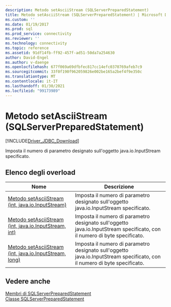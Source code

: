 ```yaml
---
description: Metodo setAsciiStream (SQLServerPreparedStatement)
title: Metodo setAsciiStream (SQLServerPreparedStatement) | Microsoft Docs
ms.custom: ''
ms.date: 01/19/2017
ms.prod: sql
ms.prod_service: connectivity
ms.reviewer: ''
ms.technology: connectivity
ms.topic: reference
ms.assetid: 91df14fb-ff92-457f-ad51-50da7a254630
author: David-Engel
ms.author: v-daenge
ms.openlocfilehash: 677f069a69dfbfec817cc14efc0370769afeb7c9
ms.sourcegitcommit: 33f0f190f962059826e002be165a2bef4f9e350c
ms.translationtype: MT
ms.contentlocale: it-IT
ms.lasthandoff: 01/30/2021
ms.locfileid: "99173989"
---
```

# <a name="setasciistream-method-sqlserverpreparedstatement"></a>Metodo setAsciiStream (SQLServerPreparedStatement)
[!INCLUDE[Driver_JDBC_Download](../../../includes/driver_jdbc_download.md)]

  Imposta il numero di parametro designato sull'oggetto java.io.InputStream specificato.  
  
## <a name="overload-list"></a>Elenco degli overload  
  
|Nome|Descrizione|  
|----------|-----------------|  
|[Metodo setAsciiStream &#40;int, java.io.InputStream&#41;](../../../connect/jdbc/reference/setasciistream-method-int-java-io-inputstream.md)|Imposta il numero di parametro designato sull'oggetto java.io.InputStream specificato.|  
|[Metodo setAsciiStream &#40;int, java.io.InputStream, int&#41;](../../../connect/jdbc/reference/setasciistream-method-int-java-io-inputstream-int.md)|Imposta il numero di parametro designato sull'oggetto java.io.InputStream specificato, con il numero di byte specificato.|  
|[Metodo setAsciiStream &#40;int, java.io.InputStream, long&#41;](../../../connect/jdbc/reference/setasciistream-method-int-java-io-inputstream-long.md)|Imposta il numero di parametro designato sull'oggetto java.io.InputStream specificato, con il numero di byte specificato.|  
  
## <a name="see-also"></a>Vedere anche  
 [Membri di SQLServerPreparedStatement](../../../connect/jdbc/reference/sqlserverpreparedstatement-members.md)   
 [Classe SQLServerPreparedStatement](../../../connect/jdbc/reference/sqlserverpreparedstatement-class.md)  
  
  
